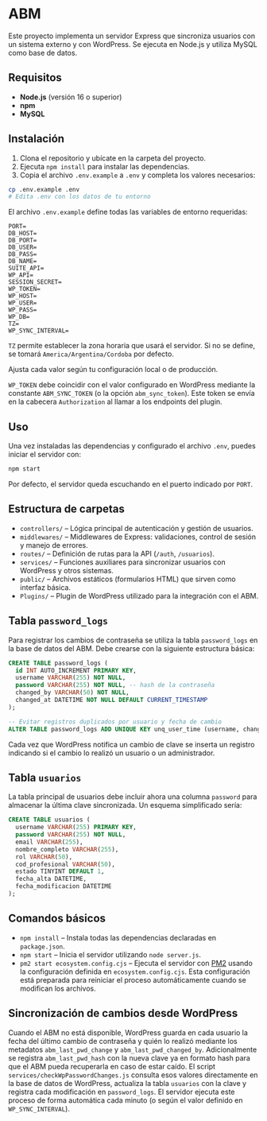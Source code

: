 # ABM

Este proyecto implementa un servidor Express que sincroniza usuarios con un sistema externo y con WordPress. Se ejecuta en Node.js y utiliza MySQL como base de datos.

## Requisitos

- **Node.js** (versión 16 o superior)  
- **npm**  
- **MySQL**

## Instalación

1. Clona el repositorio y ubícate en la carpeta del proyecto.  
2. Ejecuta `npm install` para instalar las dependencias.  
3. Copia el archivo `.env.example` a `.env` y completa los valores necesarios:

```bash
cp .env.example .env
# Edita .env con los datos de tu entorno
```

El archivo `.env.example` define todas las variables de entorno requeridas:

```
PORT=
DB_HOST=
DB_PORT=
DB_USER=
DB_PASS=
DB_NAME=
SUITE_API=
WP_API=
SESSION_SECRET=
WP_TOKEN=
WP_HOST=
WP_USER=
WP_PASS=
WP_DB=
TZ=
WP_SYNC_INTERVAL=
```

`TZ` permite establecer la zona horaria que usará el servidor. Si no se define,
se tomará `America/Argentina/Cordoba` por defecto.

Ajusta cada valor según tu configuración local o de producción.

`WP_TOKEN` debe coincidir con el valor configurado en WordPress mediante la
constante `ABM_SYNC_TOKEN` (o la opción `abm_sync_token`). Este token se envía en
la cabecera `Authorization` al llamar a los endpoints del plugin.

## Uso

Una vez instaladas las dependencias y configurado el archivo `.env`, puedes iniciar el servidor con:

```bash
npm start
```

Por defecto, el servidor queda escuchando en el puerto indicado por `PORT`.

## Estructura de carpetas

- `controllers/` – Lógica principal de autenticación y gestión de usuarios.  
- `middlewares/` – Middlewares de Express: validaciones, control de sesión y manejo de errores.  
- `routes/` – Definición de rutas para la API (`/auth`, `/usuarios`).  
- `services/` – Funciones auxiliares para sincronizar usuarios con WordPress y otros sistemas.  
- `public/` – Archivos estáticos (formularios HTML) que sirven como interfaz básica.
- `Plugins/` – Plugin de WordPress utilizado para la integración con el ABM.

## Tabla `password_logs`

Para registrar los cambios de contraseña se utiliza la tabla `password_logs` en la base de datos del ABM. Debe crearse con la siguiente estructura básica:

```sql
CREATE TABLE password_logs (
  id INT AUTO_INCREMENT PRIMARY KEY,
  username VARCHAR(255) NOT NULL,
  password VARCHAR(255) NOT NULL, -- hash de la contraseña
  changed_by VARCHAR(50) NOT NULL,
  changed_at DATETIME NOT NULL DEFAULT CURRENT_TIMESTAMP
);

-- Evitar registros duplicados por usuario y fecha de cambio
ALTER TABLE password_logs ADD UNIQUE KEY unq_user_time (username, changed_at);
```

Cada vez que WordPress notifica un cambio de clave se inserta un registro indicando si el cambio lo realizó un usuario o un administrador.

## Tabla `usuarios`

La tabla principal de usuarios debe incluir ahora una columna `password` para almacenar la última clave sincronizada. Un esquema simplificado sería:

```sql
CREATE TABLE usuarios (
  username VARCHAR(255) PRIMARY KEY,
  password VARCHAR(255) NOT NULL,
  email VARCHAR(255),
  nombre_completo VARCHAR(255),
  rol VARCHAR(50),
  cod_profesional VARCHAR(50),
  estado TINYINT DEFAULT 1,
  fecha_alta DATETIME,
  fecha_modificacion DATETIME
);
```

## Comandos básicos

- `npm install` – Instala todas las dependencias declaradas en `package.json`.  
- `npm start` – Inicia el servidor utilizando `node server.js`.  
- `pm2 start ecosystem.config.cjs` – Ejecuta el servidor con [PM2](https://pm2.keymetrics.io/) usando la configuración definida en `ecosystem.config.cjs`. Esta configuración está preparada para reiniciar el proceso automáticamente cuando se modifican los archivos.

## Sincronización de cambios desde WordPress

Cuando el ABM no está disponible, WordPress guarda en cada usuario la fecha del
último cambio de contraseña y quién lo realizó mediante los metadatos
`abm_last_pwd_change` y `abm_last_pwd_changed_by`. Adicionalmente se registra
`abm_last_pwd_hash` con la nueva clave ya en formato hash para que el ABM pueda
recuperarla en caso de estar caído.
El script `services/checkWpPasswordChanges.js` consulta esos valores
directamente en la base de datos de WordPress, actualiza la tabla `usuarios`
con la clave y registra cada modificación en `password_logs`.
El servidor ejecuta este proceso de forma automática cada minuto (o según el
valor definido en `WP_SYNC_INTERVAL`).
